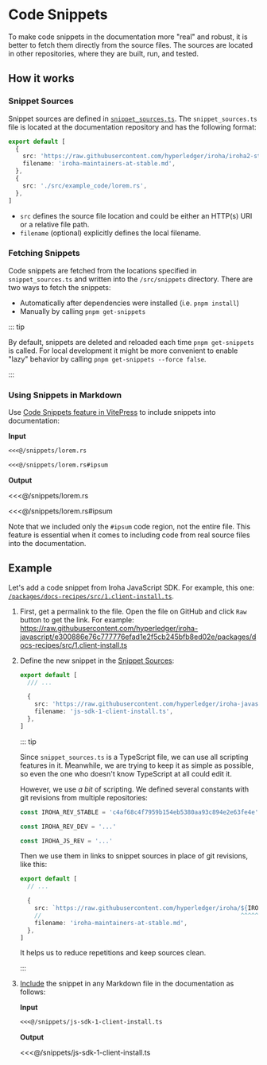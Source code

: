 # Code Snippets

To make code snippets in the documentation more "real" and robust, it is
better to fetch them directly from the source files. The sources are
located in other repositories, where they are built, run, and tested.

## How it works

### Snippet Sources

Snippet sources are defined in
[`snippet_sources.ts`](https://github.com/hyperledger/iroha-2-docs/blob/main/etc/snippet_sources.ts).
The `snippet_sources.ts` file is located at the documentation repository
and has the following format:

```ts
export default [
  {
    src: 'https://raw.githubusercontent.com/hyperledger/iroha/iroha2-stable/MAINTAINERS.md',
    filename: 'iroha-maintainers-at-stable.md',
  },
  {
    src: './src/example_code/lorem.rs',
  },
]
```

- `src` defines the source file location and could be either an HTTP(s) URI
  or a relative file path.
- `filename` (optional) explicitly defines the local filename.

### Fetching Snippets

Code snippets are fetched from the locations specified in
`snippet_sources.ts` and written into the `/src/snippets` directory. There
are two ways to fetch the snippets:

- Automatically after dependencies were installed (i.e. `pnpm install`)
- Manually by calling `pnpm get-snippets`

::: tip

By default, snippets are deleted and reloaded each time `pnpm get-snippets`
is called. For local development it might be more convenient to enable
"lazy" behavior by calling `pnpm get-snippets --force false`.

:::

### Using Snippets in Markdown

Use
[Code Snippets feature in VitePress](https://vitepress.vuejs.org/guide/markdown#import-code-snippets)
to include snippets into documentation:

**Input**

```md
<<<@/snippets/lorem.rs

<<<@/snippets/lorem.rs#ipsum
```

**Output**

<<<@/snippets/lorem.rs

<<<@/snippets/lorem.rs#ipsum

Note that we included only the `#ipsum` code region, not the entire file.
This feature is essential when it comes to including code from real source
files into the documentation.

## Example

Let's add a code snippet from Iroha JavaScript SDK. For example, this one:
[`/packages/docs-recipes/src/1.client-install.ts`](https://github.com/hyperledger/iroha-javascript/blob/e300886e76c777776efad1e2f5cb245bfb8ed02e/packages/docs-recipes/src/1.client-install.ts).

1. First, get a permalink to the file. Open the file on GitHub and click
   `Raw` button to get the link. For example:
   https://raw.githubusercontent.com/hyperledger/iroha-javascript/e300886e76c777776efad1e2f5cb245bfb8ed02e/packages/docs-recipes/src/1.client-install.ts

2. Define the new snippet in the [Snippet Sources](#snippet-sources):

   ```ts
   export default [
     /// ...

     {
       src: 'https://raw.githubusercontent.com/hyperledger/iroha-javascript/e300886e76c777776efad1e2f5cb245bfb8ed02e/packages/docs-recipes/src/1.client-install.ts',
       filename: 'js-sdk-1-client-install.ts',
     },
   ]
   ```

   ::: tip

   Since `snippet_sources.ts` is a TypeScript file, we can use all
   scripting features in it. Meanwhile, we are trying to keep it as simple
   as possible, so even the one who doesn't know TypeScript at all could
   edit it.

   However, we use _a bit_ of scripting. We defined several constants with
   git revisions from multiple repositories:

   ```ts
   const IROHA_REV_STABLE = 'c4af68c4f7959b154eb5380aa93c894e2e63fe4e'

   const IROHA_REV_DEV = '...'

   const IROHA_JS_REV = '...'
   ```

   Then we use them in links to snippet sources in place of git revisions,
   like this:

   ```ts
   export default [
     // ...

     {
       src: `https://raw.githubusercontent.com/hyperledger/iroha/${IROHA_REV_STABLE}/MAINTAINERS.md`,
       //                                                        ^^^^^^^^^^^^^^^^^^^
       filename: 'iroha-maintainers-at-stable.md',
     },
   ]
   ```

   It helps us to reduce repetitions and keep sources clean.

   :::

3. [Include](#using-snippets-in-markdown) the snippet in any Markdown file
   in the documentation as follows:

   **Input**

   ```md
   <<<@/snippets/js-sdk-1-client-install.ts
   ```

   **Output**

   <<<@/snippets/js-sdk-1-client-install.ts
